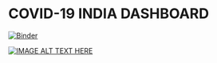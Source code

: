 # COVID-19 INDIA DASHBOARD 
[![Binder](https://mybinder.org/badge_logo.svg)](https://mybinder.org/v2/gh/hisenberg-lab/covid/HEAD?urlpath=%2Fvoila%2Frender%2Fcovid_dashboard.ipynb)

[![IMAGE ALT TEXT HERE](https://img.youtube.com/vi/EBPpaYf0Nqk/1.jpg)](https://www.youtube.com/watch?v=EBPpaYf0Nqk)

